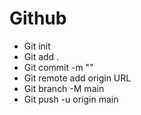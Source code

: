 # Github

- Git init
- Git add .
- Git commit -m ""
- Git remote add origin URL
- Git branch -M main
- Git push -u origin main